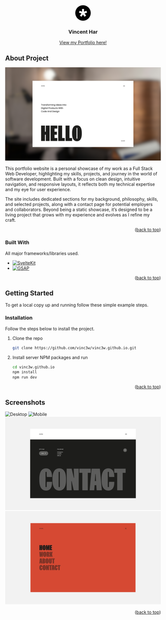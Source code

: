 <a id="readme-top"></a>


<!-- PROJECT LOGO -->
<br />
<div align="center">
  <a href="https://github.com/vinc3w/vinc3w.github.io">
    <img src="assets/logo.png" alt="Logo" width="50" height="50">
  </a>
  <h3 align="center">Vincent Har</h3>
  <a href="https://vinc3w.github.io/">View my Portfolio here!</a>
</div>



<!-- ABOUT THE PROJECT -->
## About Project

![Main screenshot][main.png]

This portfolio website is a personal showcase of my work as a Full Stack Web Developer, highlighting my skills, projects, and journey in the world of software development. Built with a focus on clean design, intuitive navigation, and responsive layouts, it reflects both my technical expertise and my eye for user experience.

The site includes dedicated sections for my background, philosophy, skills, and selected projects, along with a contact page for potential employers and collaborators. Beyond being a static showcase, it’s designed to be a living project that grows with my experience and evolves as I refine my craft.

<p align="right">(<a href="#readme-top">back to top</a>)</p>



### Built With

All major frameworks/libraries used.

- [![SvelteKit][SvelteKit]][SvelteKit-url]
- [![GSAP][GSAP]][GSAP-url]

<p align="right">(<a href="#readme-top">back to top</a>)</p>



<!-- GETTING STARTED -->
## Getting Started

To get a local copy up and running follow these simple example steps.

### Installation

Follow the steps below to install the project.

1. Clone the repo
   ```sh
   git clone https://github.com/vinc3w/vinc3w.github.io.git
   ```
2. Install server NPM packages and run
   ```sh
   cd vinc3w.github.io
   npm install
   npm run dev
   ```

<p align="right">(<a href="#readme-top">back to top</a>)</p>



<!-- SCREENSHOTS EXAMPLES -->
## Screenshots

![Desktop][desktop.png]
![Mobile][mobile.png]
![Footer][footer.png]
![Menu][menu.png]

<p align="right">(<a href="#readme-top">back to top</a>)</p>



<!-- MARKDOWN LINKS & IMAGES -->
[logo.png]: assets/logo.png
[main.png]: assets/thumbnail.png

[desktop.png]: assets/desktop-thumbnail.png
[mobile.png]: assets/mobile-thumbnail.png
[footer.png]: assets/footer.png
[menu.png]: assets/menu.png

[SvelteKit]: https://img.shields.io/badge/SvelteKit-%23f1413d.svg?logo=svelte&logoColor=white
[SvelteKit-url]: https://svelte.dev/
[GSAP]: https://img.shields.io/badge/GSAP-%230ae448.svg?logo=gsap&logoColor=white
[GSAP-url]: https://gsap.com/